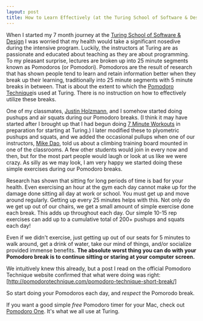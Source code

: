 ```yaml
---
layout: post
title: How to Learn Effectively (at the Turing School of Software & Design)
---
```


When I started my 7 month journey at the [Turing School of Software & Design](http://turing.io/) I was worried that my health would take a significant nosedive during the intensive program. Luckily, the instructors at Turing are as passionate and educated about teaching as they are about programming. To my pleasant surprise, lectures are broken up into 25 minute segments known as Pomodoros (or Pomodori). Pomodoros are the result of research that has shown people tend to learn and retain information better when they break up their learning, traditionally into 25 minute segments with 5 minute breaks in between. That is about the extent to which the [Pomodoro Technique](http://pomodorotechnique.com/)is used at Turing. There is no instruction on how to effectively utilize these breaks.

One of my classmates, [Justin Holzmann](http://www.justinholzmann.com/), and I somehow started doing pushups and air squats during our Pomodoro breaks. (I think it may have started after I brought up that I had begun doing [7 Minute Workouts](http://well.blogs.nytimes.com/2013/05/09/the-scientific-7-minute-workout/) in preparation for starting at Turing.) I later modified these to plyometric pushups and squats, and we added the occasional pullups when one of our instructors, [Mike Dao](http://ploos.io/), told us about a climbing training board mounted in one of the classrooms. A few other students would join in every now and then, but for the most part people would laugh or look at us like we were crazy. As silly as we may look, I am very happy we started doing these simple exercises during our Pomodoro breaks.

Research has shown that sitting for long periods of time is bad for your health. Even exercising an hour at the gym each day cannot make up for the damage done sitting all day at work or school. You must get up and move around regularly. Getting up every 25 minutes helps with this. Not only do we get up out of our chairs, we get a small amount of simple exercise done each break. This adds up throughout each day. Our simple 10-15 rep exercises can add up to a cumulative total of 200+ pushups and squats each day!

Even if we didn't exercise, just getting up out of our seats for 5 minutes to walk around, get a drink of water, take our mind of things, and/or socialize provided immense benefits. **The absolute worst thing you can do with your Pomodoro break is to continue sitting or staring at your computer screen.**

We intuitively knew this already, but a post I read on the official Pomodoro Technique website confirmed that what were doing was right:
[http://pomodorotechnique.com/pomodoro-technique-short-break/]

So start doing your Pomodoros each day, and *respect* the Pomorodo break.

If you want a good simple *free* Pomodoro timer for your Mac, check out [Pomodoro One](https://itunes.apple.com/us/app/pomodoro-one/id907364780). It's what we all use at Turing.
